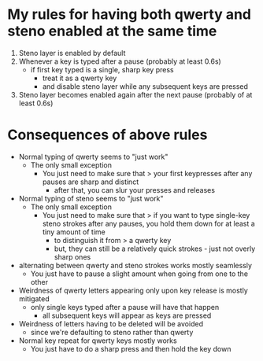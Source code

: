 # My rules for having both qwerty and steno enabled at the same time
1. Steno layer is enabled by default
2. Whenever a key is typed after a pause (probably at least 0.6s)
    - if first key typed is a single, sharp key press
      - treat it as a qwerty key
      - and disable steno layer while any subsequent keys are pressed
3. Steno layer becomes enabled again after the next pause (probably of at least 0.6s)

# Consequences of above rules
- Normal typing of qwerty seems to "just work"
  - The only small exception
    - You just need to make sure that > your first keypresses after any pauses are sharp and distinct
      - after that, you can slur your presses and releases
- Normal typing of steno seems to "just work"
  - The only small exception
    - You just need to make sure that > if you want to type single-key steno strokes after any pauses, you hold them down for at least a tiny amount of time
      - to distinguish it from > a qwerty key
      - but, they can still be a relatively quick strokes - just not overly sharp ones
- alternating between qwerty and steno strokes works mostly seamlessly
  - You just have to pause a slight amount when going from one to the other 
- Weirdness of qwerty letters appearing only upon key release is mostly mitigated
  - only single keys typed after a pause will have that happen
    - all subsequent keys will appear as keys are pressed
- Weirdness of letters having to be deleted will be avoided
  - since we're defaulting to steno rather than qwerty
- Normal key repeat for qwerty keys mostly works
  - You just have to do a sharp press and then hold the key down
